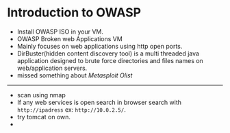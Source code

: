 # Introduction to OWASP

- Install OWASP ISO in your VM.
- OWASP Broken web Applications VM
- Mainly focuses on web applications using http open ports.
- DirBuster(hidden content discovery tool) is a multi threaded java application designed to brute force directories and files names on web/application servers.
- missed something about *Metasploit Olist*

---

- scan using nmap
- If any web services is open search in browser search with `http://ipadress` ex: `http://10.0.2.5/`.
- try tomcat on own.
- 
